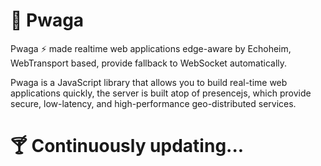 # 🌷 Pwaga

Pwaga ⚡️ made realtime web applications edge-aware by Echoheim, WebTransport based, provide fallback to WebSocket automatically.

Pwaga is a JavaScript library that allows you to build real-time web applications quickly, the server is built atop of presencejs, which provide secure, low-latency, and high-performance geo-distributed services.

# 🍸 Continuously updating...
